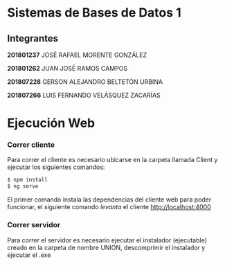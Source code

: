 # Sistemas de Bases de Datos 1

## __Integrantes__
**201801237**	JOSÉ RAFAEL MORENTE GONZÁLEZ

**201801262**	JUAN JOSÉ RAMOS CAMPOS

**201807228**	GERSON ALEJANDRO BELTETÓN URBINA

**201807266**	LUIS FERNANDO VELÁSQUEZ ZACARÍAS

# Ejecución Web

### Correr cliente
Para correr el cliente es necesario ubicarse en la carpeta llamada Client y ejecutar los siguientes comandos:

```cmd
$ npm install
$ ng serve
```

El primer comando instala las dependencias del cliente web para poder funcionar, el siguiente comando <i>levanta</i> el cliente [http://localhost:4000](http://localhost:4000)


### Correr servidor
Para correr el servidor es necesario ejecutar el instalador (ejecutable) creado en la carpeta de nombre UNION, descomprimir el instalador y ejecutar el .exe

